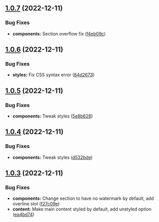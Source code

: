 ## [1.0.7](https://github.com/jacecotton/tcds/compare/v1.0.6...v1.0.7) (2022-12-11)


### Bug Fixes

* **components:** Section overflow fix ([f4eb09c](https://github.com/jacecotton/tcds/commit/f4eb09c83b84de9ad6a07a432870ba45d964e0bc))



## [1.0.6](https://github.com/jacecotton/tcds/compare/v1.0.5...v1.0.6) (2022-12-11)


### Bug Fixes

* **styles:** Fix CSS syntax error ([84d2673](https://github.com/jacecotton/tcds/commit/84d26732e6bcbb1514263468a7673f75c8e81d9f))



## [1.0.5](https://github.com/jacecotton/tcds/compare/v1.0.4...v1.0.5) (2022-12-11)


### Bug Fixes

* **components:** Tweak styles ([5e8b628](https://github.com/jacecotton/tcds/commit/5e8b6287918b5485dc556e166aec774983ec4427))



## [1.0.4](https://github.com/jacecotton/tcds/compare/v1.0.3...v1.0.4) (2022-12-11)


### Bug Fixes

* **components:** Tweak styles ([d532bde](https://github.com/jacecotton/tcds/commit/d532bdeb9fad4ea5439f8e9f6bef0fd19370e84b))



## [1.0.3](https://github.com/jacecotton/tcds/compare/v1.0.2...v1.0.3) (2022-12-11)


### Bug Fixes

* **components:** Change section to have no watermark by default, add overline slot ([f27c09e](https://github.com/jacecotton/tcds/commit/f27c09e18cdd5ef99e57b2c42c4718be5173739b))
* **content:** Make main content styled by default, add unstyled option ([ea4bd74](https://github.com/jacecotton/tcds/commit/ea4bd748b2ca19274577a5632175e31c83986f0a))



